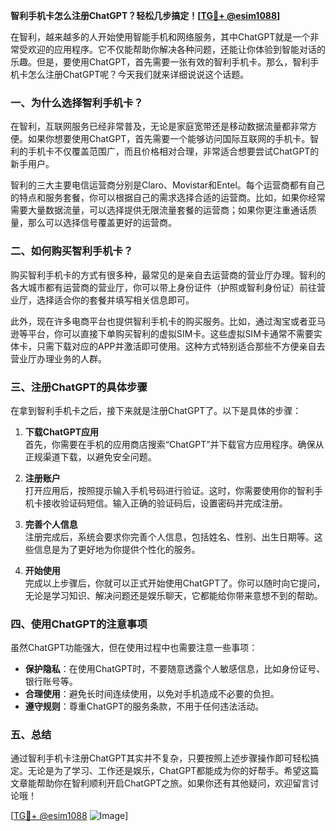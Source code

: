 **智利手机卡怎么注册ChatGPT？轻松几步搞定！[[TG💪+ @esim1088](https://t.me/s/esim1088)]**

在智利，越来越多的人开始使用智能手机和网络服务，其中ChatGPT就是一个非常受欢迎的应用程序。它不仅能帮助你解决各种问题，还能让你体验到智能对话的乐趣。但是，要使用ChatGPT，首先需要一张有效的智利手机卡。那么，智利手机卡怎么注册ChatGPT呢？今天我们就来详细说说这个话题。

### 一、为什么选择智利手机卡？

在智利，互联网服务已经非常普及，无论是家庭宽带还是移动数据流量都非常方便。如果你想要使用ChatGPT，首先需要一个能够访问国际互联网的手机卡。智利的手机卡不仅覆盖范围广，而且价格相对合理，非常适合想要尝试ChatGPT的新手用户。

智利的三大主要电信运营商分别是Claro、Movistar和Entel。每个运营商都有自己的特点和服务套餐，你可以根据自己的需求选择合适的运营商。比如，如果你经常需要大量数据流量，可以选择提供无限流量套餐的运营商；如果你更注重通话质量，那么可以选择信号覆盖更好的运营商。

### 二、如何购买智利手机卡？

购买智利手机卡的方式有很多种，最常见的是亲自去运营商的营业厅办理。智利的各大城市都有运营商的营业厅，你可以带上身份证件（护照或智利身份证）前往营业厅，选择适合你的套餐并填写相关信息即可。

此外，现在许多电商平台也提供智利手机卡的购买服务。比如，通过淘宝或者亚马逊等平台，你可以直接下单购买智利的虚拟SIM卡。这些虚拟SIM卡通常不需要实体卡，只需下载对应的APP并激活即可使用。这种方式特别适合那些不方便亲自去营业厅办理业务的人群。

### 三、注册ChatGPT的具体步骤

在拿到智利手机卡之后，接下来就是注册ChatGPT了。以下是具体的步骤：

1. **下载ChatGPT应用**  
   首先，你需要在手机的应用商店搜索“ChatGPT”并下载官方应用程序。确保从正规渠道下载，以避免安全问题。

2. **注册账户**  
   打开应用后，按照提示输入手机号码进行验证。这时，你需要使用你的智利手机卡接收验证码短信。输入正确的验证码后，设置密码并完成注册。

3. **完善个人信息**  
   注册完成后，系统会要求你完善个人信息，包括姓名、性别、出生日期等。这些信息是为了更好地为你提供个性化的服务。

4. **开始使用**  
   完成以上步骤后，你就可以正式开始使用ChatGPT了。你可以随时向它提问，无论是学习知识、解决问题还是娱乐聊天，它都能给你带来意想不到的帮助。

### 四、使用ChatGPT的注意事项

虽然ChatGPT功能强大，但在使用过程中也需要注意一些事项：

- **保护隐私**：在使用ChatGPT时，不要随意透露个人敏感信息，比如身份证号、银行账号等。
- **合理使用**：避免长时间连续使用，以免对手机造成不必要的负担。
- **遵守规则**：尊重ChatGPT的服务条款，不用于任何违法活动。

### 五、总结

通过智利手机卡注册ChatGPT其实并不复杂，只要按照上述步骤操作即可轻松搞定。无论是为了学习、工作还是娱乐，ChatGPT都能成为你的好帮手。希望这篇文章能帮助你在智利顺利开启ChatGPT之旅。如果你还有其他疑问，欢迎留言讨论哦！

[[TG💪+ @esim1088](https://t.me/s/esim1088) ![Image](https://i.postimg.cc/4NQfJmqS/Snipaste-2025-05-13-00-14-12.png)]